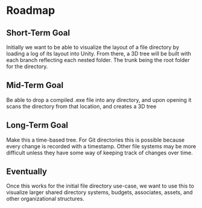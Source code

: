 

# Roadmap

## Short-Term Goal

Initially we want to be able to visualize the layout of a file directory by loading a log of its layout into Unity. From there, a 3D tree will be built with each branch reflecting each nested folder. The trunk being the root folder for the directory.

## Mid-Term Goal

Be able to drop a compiled .exe file into any directory, and upon opening it scans the directory from that location, and creates a 3D tree

## Long-Term Goal

Make this a time-based tree. For Git directories this is possible because every change is recorded with a timestamp. Other file systems may be more difficult unless they have some way of keeping track of changes over time.

## Eventually

Once this works for the initial file directory use-case, we want to use this to visualize larger shared directory systems, budgets, associates, assets, and other organizational structures.

